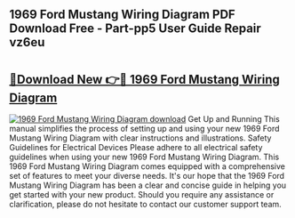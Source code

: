 ## 1969 Ford Mustang Wiring Diagram PDF Download Free - Part-pp5 User Guide Repair vz6eu

# <h2><a href="http://dfturv.blite.top/?on=1969+Ford+Mustang+Wiring+Diagram">🔗Download New 👉🔴 1969 Ford Mustang Wiring Diagram</a></h2>

[![1969 Ford Mustang Wiring Diagram download](https://i.imgur.com/lujVjoI.png)](http://dfturv.blite.top/?on=1969+Ford+Mustang+Wiring+Diagram)
Get Up and Running This manual simplifies the process of setting up and using your new 1969 Ford Mustang Wiring Diagram with clear instructions and illustrations. Safety Guidelines for Electrical Devices Please adhere to all electrical safety guidelines when using your new 1969 Ford Mustang Wiring Diagram. This 1969 Ford Mustang Wiring Diagram comes equipped with a comprehensive set of features to meet your diverse needs. It's our hope that the 1969 Ford Mustang Wiring Diagram has been a clear and concise guide in helping you get started with your new product. Should you require any assistance or clarification, please do not hesitate to contact our customer support team.
